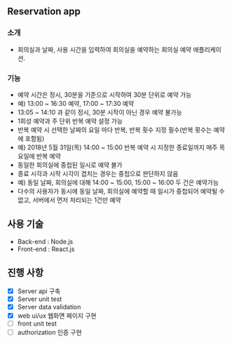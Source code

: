 
## Reservation app

### 소개
- 회의실과 날짜, 사용 시간을 입력하여 회의실을 예약하는 회의실 예약 애플리케이션.

### 기능
- 예약 시간은 정시, 30분을 기준으로 시작하여 30분 단위로 예약 가능
- 예) 13:00 ~ 16:30 예약, 17:00 ~ 17:30 예약
- 13:05 ~ 14:10 과 같이 정시, 30분 시작이 아닌 경우 예약 불가능
- 1회성 예약과 주 단위 반복 예약 설정 가능
- 반복 예약 시 선택한 날짜의 요일 마다 반복, 반복 횟수 지정 필수(반복 횟수는 예약에 포함됨)
- 예) 2018년 5월 31일(목) 14:00 ~ 15:00 반복 예약 시 지정한 종료일까지 매주 목요일에 반복 예약
- 동일한 회의실에 중첩된 일시로 예약 불가
- 종료 시각과 시작 시각이 겹치는 경우는 중첩으로 판단하지 않음
- 예) 동일 날짜, 회의실에 대해 14:00 ~ 15:00, 15:00 ~ 16:00 두 건은 예약가능
- 다수의 사용자가 동시에 동일 날짜, 회의실에 예약할 때 일시가 중첩되어 예약될 수 없고, 서버에서 먼저 처리되는 1건만 예약


## 사용 기술
- Back-end : Node.js
- Front-end : React.js


## 진행 사항
- [x]  Server api 구축
- [x]  Server unit test
- [x]  Server data validation 
- [x]  web ui/ux 웹화면 페이지 구현
- [ ]  front unit test
- [ ]  authorization 인증 구현
